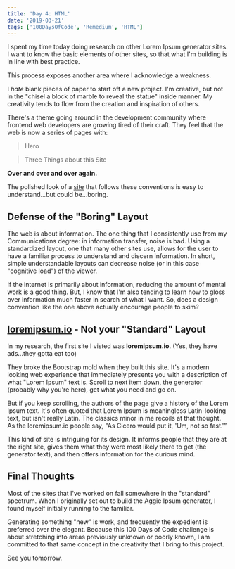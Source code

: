 ```yaml
---
title: 'Day 4: HTML'
date: '2019-03-21'
tags: ['100DaysOfCode', 'Remedium', 'HTML']
---
```


I spent my time today doing research on other Lorem Ipsum generator sites. I want to know the basic elements of other sites, so that what I'm building is in line with best practice.

This process exposes another area where I acknowledge a weakness. 

I *hate* blank pieces of paper to start off a new project. I'm creative, but not in the "chisel a block of marble to reveal the statue" inside manner. My creativity tends to flow from the creation and inspiration of others.

There's a theme going around in the development community where frontend web developers are growing tired of their craft. They feel that the web is now a series of pages with:

>Hero

>Three Things about this Site

**Over and over and over again.**

The polished look of a [site](https://getbootstrap.com/docs/4.0/examples/jumbotron/) that follows these conventions is easy to understand...but could be...boring.

## Defense of the "Boring" Layout
The web is about information. The one thing that I consistently use from my Communications degree: in information transfer, noise is bad. Using a standardized layout, one that many other sites use, allows for the user to have a familiar process to understand and discern information.  In short, simple understandable layouts can decrease noise (or in this case "cognitive load") of the viewer.

If the internet is primarily about information, reducing the amount of mental work is a good thing. But, I know that I'm also tending to learn how to gloss over information much faster in search of what I want. So, does a design convention like the one above actually encourage people to skim?

## [loremipsum.io](https://loremipsum.io) - Not your "Standard" Layout
In my research, the first site I visted was **loremipsum.io**. (Yes, they have ads...they gotta eat too)

They broke the Bootstrap mold when they built this site. It's a modern looking web experience that immediately presents you with a description of what "Lorem Ipsum" text is. Scroll to next item down, the generator (probably why you're here), get what you need and go on.

But if you keep scrolling, the authors of the page give a history of the Lorem Ipsum text. It's often quoted that Lorem Ipsum is meaningless Latin-looking text, but isn't really Latin. The classics minor in me recoils at that thought. As the loremipsum.io people say, "As Cicero would put it, 'Um, not so fast.'”

This kind of site is intriguing for its design. It informs people that they are at the right site, gives them what they were most likely there to get (the generator text), and then offers information for the curious mind.

## Final Thoughts
Most of the sites that I've worked on fall somewhere in the "standard" spectrum. When I originally set out to build the Aggie Ipsum generator, I found myself initially running to the familiar.

Generating something "new" is work, and frequently the expedient is preferred over the elegant. Because this 100 Days of Code challenge is about stretching into areas previously unknown or poorly known, I am committed to that same concept in the creativity that I bring to this project.

See you tomorrow.
